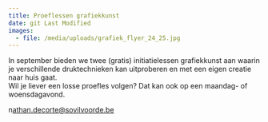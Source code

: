 ```yaml
---
title: Proeflessen grafiekkunst
date: git Last Modified
images:
  - file: /media/uploads/grafiek_flyer_24_25.jpg
---
```

I﻿n september bieden we twee (gratis) initiatielessen grafiekkunst aan waarin je verschillende druktechnieken kan uitproberen en met een eigen creatie naar huis gaat. \
Wil je liever een losse proefles volgen? Dat kan ook op een maandag- of woensdagavond. 

n﻿athan.decorte@sovilvoorde.be